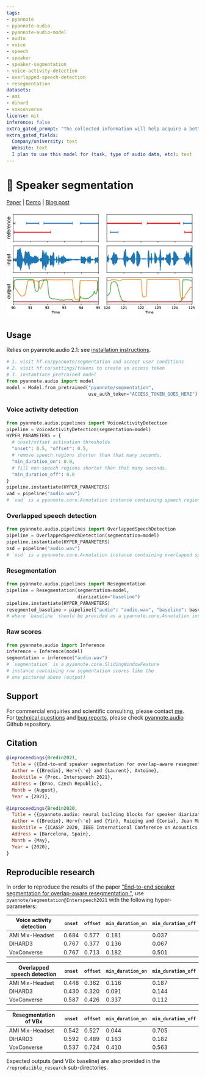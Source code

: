 ```yaml
---
tags:
- pyannote
- pyannote-audio
- pyannote-audio-model
- audio
- voice
- speech
- speaker
- speaker-segmentation
- voice-activity-detection
- overlapped-speech-detection
- resegmentation
datasets:
- ami
- dihard
- voxconverse
license: mit
inference: false
extra_gated_prompt: "The collected information will help acquire a better knowledge of pyannote.audio userbase and help its maintainers apply for grants to improve it further. If you are an academic researcher, please cite the relevant papers in your own publications using the model. If you work for a company, please consider contributing back to pyannote.audio development (e.g. through unrestricted gifts). We also provide scientific consulting services around speaker diarization and machine listening."
extra_gated_fields:
  Company/university: text
  Website: text
  I plan to use this model for (task, type of audio data, etc): text
---
```


# 🎹 Speaker segmentation

[Paper](http://arxiv.org/abs/2104.04045) | [Demo](https://huggingface.co/spaces/pyannote/pretrained-pipelines) | [Blog post](https://herve.niderb.fr/fastpages/2022/10/23/One-speaker-segmentation-model-to-rule-them-all)

![Example](example.png)

## Usage

Relies on pyannote.audio 2.1: see [installation instructions](https://github.com/pyannote/pyannote-audio).

```python
# 1. visit hf.co/pyannote/segmentation and accept user conditions
# 2. visit hf.co/settings/tokens to create an access token
# 3. instantiate pretrained model
from pyannote.audio import model
model = Model.from_pretrained("pyannote/segmentation", 
                              use_auth_token="ACCESS_TOKEN_GOES_HERE")
```

### Voice activity detection

```python
from pyannote.audio.pipelines import VoiceActivityDetection
pipeline = VoiceActivityDetection(segmentation=model)
HYPER_PARAMETERS = {
  # onset/offset activation thresholds
  "onset": 0.5, "offset": 0.5,
  # remove speech regions shorter than that many seconds.
  "min_duration_on": 0.0,
  # fill non-speech regions shorter than that many seconds.
  "min_duration_off": 0.0
}
pipeline.instantiate(HYPER_PARAMETERS)
vad = pipeline("audio.wav")
# `vad` is a pyannote.core.Annotation instance containing speech regions
```

### Overlapped speech detection

```python
from pyannote.audio.pipelines import OverlappedSpeechDetection
pipeline = OverlappedSpeechDetection(segmentation=model)
pipeline.instantiate(HYPER_PARAMETERS)
osd = pipeline("audio.wav")
# `osd` is a pyannote.core.Annotation instance containing overlapped speech regions
```

### Resegmentation

```python
from pyannote.audio.pipelines import Resegmentation
pipeline = Resegmentation(segmentation=model, 
                          diarization="baseline")
pipeline.instantiate(HYPER_PARAMETERS)
resegmented_baseline = pipeline({"audio": "audio.wav", "baseline": baseline})
# where `baseline` should be provided as a pyannote.core.Annotation instance
```

### Raw scores

```python
from pyannote.audio import Inference
inference = Inference(model)
segmentation = inference("audio.wav")
# `segmentation` is a pyannote.core.SlidingWindowFeature
# instance containing raw segmentation scores like the 
# one pictured above (output)
```

## Support

For commercial enquiries and scientific consulting, please contact [me](mailto:herve@niderb.fr).  
For [technical questions](https://github.com/pyannote/pyannote-audio/discussions) and [bug reports](https://github.com/pyannote/pyannote-audio/issues), please check [pyannote.audio](https://github.com/pyannote/pyannote-audio) Github repository.

## Citation

```bibtex
@inproceedings{Bredin2021,
  Title = {{End-to-end speaker segmentation for overlap-aware resegmentation}},
  Author = {{Bredin}, Herv{\'e} and {Laurent}, Antoine},
  Booktitle = {Proc. Interspeech 2021},
  Address = {Brno, Czech Republic},
  Month = {August},
  Year = {2021},
```

```bibtex
@inproceedings{Bredin2020,
  Title = {{pyannote.audio: neural building blocks for speaker diarization}},
  Author = {{Bredin}, Herv{\'e} and {Yin}, Ruiqing and {Coria}, Juan Manuel and {Gelly}, Gregory and {Korshunov}, Pavel and {Lavechin}, Marvin and {Fustes}, Diego and {Titeux}, Hadrien and {Bouaziz}, Wassim and {Gill}, Marie-Philippe},
  Booktitle = {ICASSP 2020, IEEE International Conference on Acoustics, Speech, and Signal Processing},
  Address = {Barcelona, Spain},
  Month = {May},
  Year = {2020},
}
```

## Reproducible research 

In order to reproduce the results of the paper ["End-to-end speaker segmentation for overlap-aware resegmentation
"](https://arxiv.org/abs/2104.04045), use `pyannote/segmentation@Interspeech2021` with the following hyper-parameters:

| Voice activity detection | `onset` | `offset` | `min_duration_on` | `min_duration_off` |
| ------------------------ | ------- | -------- | ----------------- | ------------------ |
| AMI Mix-Headset          | 0.684   | 0.577    | 0.181             | 0.037              |
| DIHARD3                  | 0.767   | 0.377    | 0.136             | 0.067              |
| VoxConverse              | 0.767   | 0.713    | 0.182             | 0.501              |

| Overlapped speech detection | `onset` | `offset` | `min_duration_on` | `min_duration_off` |
| --------------------------- | ------- | -------- | ----------------- | ------------------ |
| AMI Mix-Headset             | 0.448   | 0.362    | 0.116             | 0.187              |
| DIHARD3                     | 0.430   | 0.320    | 0.091             | 0.144              |
| VoxConverse                 | 0.587   | 0.426    | 0.337             | 0.112              |

| Resegmentation of VBx | `onset` | `offset` | `min_duration_on` | `min_duration_off` |
| --------------------- | ------- | -------- | ----------------- | ------------------ |
| AMI Mix-Headset       | 0.542   | 0.527    | 0.044             | 0.705              |
| DIHARD3               | 0.592   | 0.489    | 0.163             | 0.182              |
| VoxConverse           | 0.537   | 0.724    | 0.410             | 0.563              |

Expected outputs (and VBx baseline) are also provided in the `/reproducible_research` sub-directories.

